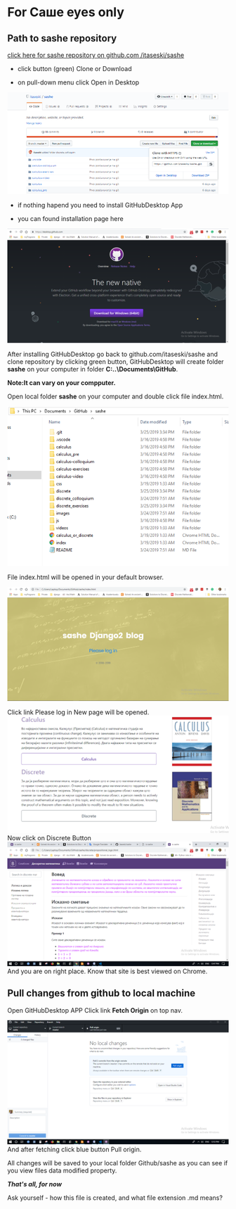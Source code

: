 # For Саше eyes only

## Path to sashe repository

[click here for sashe repository on github.com /itaseski/sashe](https://github.com/itaseski/sashe)

- click button (green) Clone or Download

- on pull-down menu click Open in Desktop

![github.com/itaseski/sashe.git](images/md_image_01.png)

- if nothing hapend you need to install GitHubDesktop App

- you can found installation page here

![github.com/itaseski/sashe.git](images/md_image_02.png)

After installing GitHubDesktop go back to github.com/itaseski/sashe and clone repository by clicking green button, GitHubDesktop will create folder **sashe** on your computer in folder  **C:..\Documents\GitHub**.

**Note:It can vary on your compputer.**

Open local folder **sashe** on your computer and double click file index.html.

![github.com/itaseski/sashe.git](images/md_image_03.png)

File index.html will be opened in your default browser.

![github.com/itaseski/sashe.git](images/md_image_04.PNG)

Click link Please log in
New page will be opened.
![github.com/itaseski/sashe.git](images/md_image_05.PNG)
Now click on Discrete Button
![github.com/itaseski/sashe.git](images/md_image_06.PNG)
And you are on right place.
Know that site is best viewed on Chrome.

## Pull changes from github to local machine

Open GitHubDesktop APP
Click link **Fetch Origin** on top nav.

![github.com/itaseski/sashe.git](images/md_image_07.PNG)
And after fetching click blue button Pull origin.

All changes will be saved to your local folder Github/sashe as you can see if you view files data modified property.

***That's all, for now***

Ask yourself - how this file is created, and what file extension .md means?

